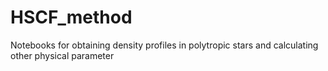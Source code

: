# HSCF_method
Notebooks for obtaining density profiles in polytropic stars and calculating other physical parameter
